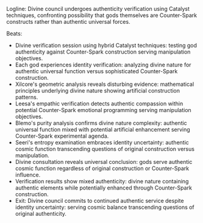 ﻿---
series: 3
novella: 2
file: S3N2_CH12
type: chapter
pov: Divine Council
setting: Authenticity verification chamber - divine identity
word_target_min: 1201
word_target_max: 2299
status: outline
---
Logline: Divine council undergoes authenticity verification using Catalyst techniques, confronting possibility that gods themselves are Counter-Spark constructs rather than authentic universal forces.

Beats:
- Divine verification session using hybrid Catalyst techniques: testing god authenticity against Counter-Spark construction serving manipulation objectives.
- Each god experiences identity verification: analyzing divine nature for authentic universal function versus sophisticated Counter-Spark construction.
- Xilcore's geometric analysis reveals disturbing evidence: mathematical principles underlying divine nature showing artificial construction patterns.
- Leesa's empathic verification detects authentic compassion within potential Counter-Spark emotional programming serving manipulation objectives.
- Blemo's purity analysis confirms divine nature complexity: authentic universal function mixed with potential artificial enhancement serving Counter-Spark experimental agenda.
- Seeri's entropy examination embraces identity uncertainty: authentic cosmic function transcending questions of original construction versus manipulation.
- Divine consultation reveals universal conclusion: gods serve authentic cosmic function regardless of original construction or Counter-Spark influence.
- Verification results show mixed authenticity: divine nature containing authentic elements while potentially enhanced through Counter-Spark construction.
- Exit: Divine council commits to continued authentic service despite identity uncertainty: serving cosmic balance transcending questions of original authenticity.